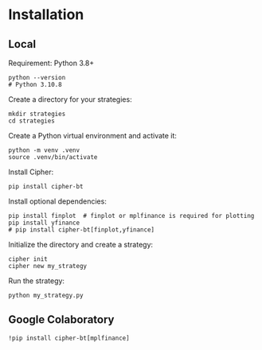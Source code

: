 # Installation

## Local

Requirement: Python 3.8+

```shell
python --version
# Python 3.10.8
```

Create a directory for your strategies:
```shell
mkdir strategies
cd strategies
```

Create a Python virtual environment and activate it:
```shell
python -m venv .venv
source .venv/bin/activate
```

Install Cipher:
```shell
pip install cipher-bt
```

Install optional dependencies:
```shell
pip install finplot  # finplot or mplfinance is required for plotting
pip install yfinance
# pip install cipher-bt[finplot,yfinance]
```

Initialize the directory and create a strategy:
```shell
cipher init
cipher new my_strategy
```

Run the strategy:
```shell
python my_strategy.py
```

## Google Colaboratory

```text
!pip install cipher-bt[mplfinance]
```
